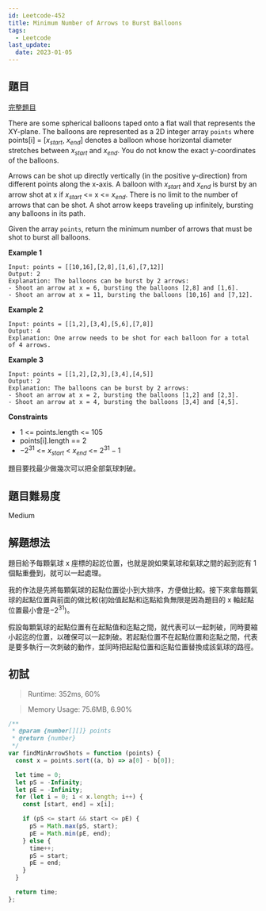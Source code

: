 ```yaml
---
id: Leetcode-452
title: Minimum Number of Arrows to Burst Balloons
tags:
  - Leetcode
last_update:
  date: 2023-01-05
---
```


## 題目

[完整題目](https://leetcode.com/problems/minimum-number-of-arrows-to-burst-balloons/description/)

There are some spherical balloons taped onto a flat wall that represents the XY-plane. The balloons are represented as a 2D integer array `points` where points[i] = [$x_{start}$, $x_{end}$] denotes a balloon whose horizontal diameter stretches between $x_{start}$ and $x_{end}$. You do not know the exact y-coordinates of the balloons.

Arrows can be shot up directly vertically (in the positive y-direction) from different points along the x-axis. A balloon with $x_{start}$ and $x_{end}$ is burst by an arrow shot at x if $x_{start}$ <= x <= $x_{end}$. There is no limit to the number of arrows that can be shot. A shot arrow keeps traveling up infinitely, bursting any balloons in its path.

Given the array `points`, return the minimum number of arrows that must be shot to burst all balloons.

**Example 1**

```
Input: points = [[10,16],[2,8],[1,6],[7,12]]
Output: 2
Explanation: The balloons can be burst by 2 arrows:
- Shoot an arrow at x = 6, bursting the balloons [2,8] and [1,6].
- Shoot an arrow at x = 11, bursting the balloons [10,16] and [7,12].
```

**Example 2**

```
Input: points = [[1,2],[3,4],[5,6],[7,8]]
Output: 4
Explanation: One arrow needs to be shot for each balloon for a total of 4 arrows.
```

**Example 3**

```
Input: points = [[1,2],[2,3],[3,4],[4,5]]
Output: 2
Explanation: The balloons can be burst by 2 arrows:
- Shoot an arrow at x = 2, bursting the balloons [1,2] and [2,3].
- Shoot an arrow at x = 4, bursting the balloons [3,4] and [4,5].
```

**Constraints**

- 1 <= points.length <= 105
- points[i].length == 2
- $-2^{31}$ <= $x_{start}$ < $x_{end}$ <= $2^{31} - 1$

題目要找最少做幾次可以把全部氣球刺破。

## 題目難易度

Medium

## 解題想法

題目給予每顆氣球 x 座標的起訖位置，也就是說如果氣球和氣球之間的起到訖有 1 個點重疊到，就可以一起處理。

我的作法是先將每顆氣球的起點位置從小到大排序，方便做比較。接下來拿每顆氣球的起點位置與前面的做比較(初始值起點和迄點給負無限是因為題目的 x 軸起點位置最小會是$-2^{31}$)。

假設每顆氣球的起點位置有在起點值和迄點之間，就代表可以一起刺破，同時要縮小起迄的位置，以確保可以一起刺破。若起點位置不在起點位置和迄點之間，代表是要多執行一次刺破的動作，並同時把起點位置和迄點位置替換成該氣球的路徑。

## 初試

> Runtime: 352ms, 60%

> Memory Usage: 75.6MB, 6.90%

```javascript
/**
 * @param {number[][]} points
 * @return {number}
 */
var findMinArrowShots = function (points) {
  const x = points.sort((a, b) => a[0] - b[0]);

  let time = 0;
  let pS = -Infinity;
  let pE = -Infinity;
  for (let i = 0; i < x.length; i++) {
    const [start, end] = x[i];

    if (pS <= start && start <= pE) {
      pS = Math.max(pS, start);
      pE = Math.min(pE, end);
    } else {
      time++;
      pS = start;
      pE = end;
    }
  }

  return time;
};
```
